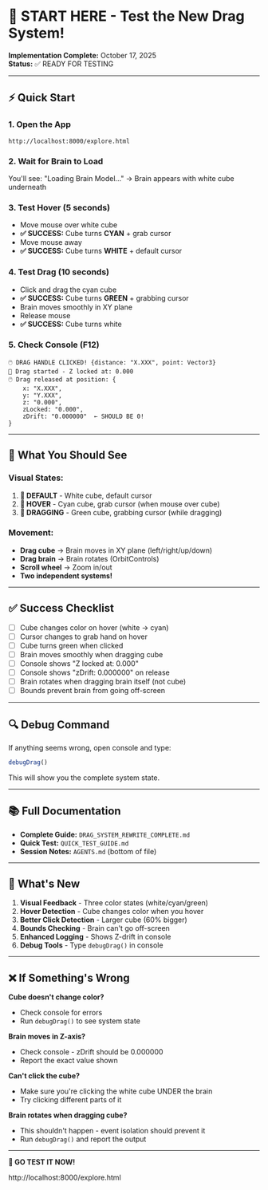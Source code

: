 # 🚀 START HERE - Test the New Drag System!

**Implementation Complete:** October 17, 2025  
**Status:** ✅ READY FOR TESTING

---

## ⚡ Quick Start

### **1. Open the App**
```
http://localhost:8000/explore.html
```

### **2. Wait for Brain to Load**
You'll see: "Loading Brain Model..." → Brain appears with white cube underneath

### **3. Test Hover (5 seconds)**
- Move mouse over white cube
- **✅ SUCCESS:** Cube turns **CYAN** + grab cursor
- Move mouse away
- **✅ SUCCESS:** Cube turns **WHITE** + default cursor

### **4. Test Drag (10 seconds)**
- Click and drag the cyan cube
- **✅ SUCCESS:** Cube turns **GREEN** + grabbing cursor
- Brain moves smoothly in XY plane
- Release mouse
- **✅ SUCCESS:** Cube turns white

### **5. Check Console (F12)**
```
🖱️ DRAG HANDLE CLICKED! {distance: "X.XXX", point: Vector3}
📍 Drag started - Z locked at: 0.000
🖱️ Drag released at position: {
    x: "X.XXX",
    y: "Y.XXX",
    z: "0.000",
    zLocked: "0.000",
    zDrift: "0.000000"  ← SHOULD BE 0!
}
```

---

## 🎯 What You Should See

### **Visual States:**
1. **🤍 DEFAULT** - White cube, default cursor
2. **💙 HOVER** - Cyan cube, grab cursor (when mouse over cube)
3. **💚 DRAGGING** - Green cube, grabbing cursor (while dragging)

### **Movement:**
- **Drag cube** → Brain moves in XY plane (left/right/up/down)
- **Drag brain** → Brain rotates (OrbitControls)
- **Scroll wheel** → Zoom in/out
- **Two independent systems!**

---

## ✅ Success Checklist

- [ ] Cube changes color on hover (white → cyan)
- [ ] Cursor changes to grab hand on hover
- [ ] Cube turns green when clicked
- [ ] Brain moves smoothly when dragging cube
- [ ] Console shows "Z locked at: 0.000"
- [ ] Console shows "zDrift: 0.000000" on release
- [ ] Brain rotates when dragging brain itself (not cube)
- [ ] Bounds prevent brain from going off-screen

---

## 🔍 Debug Command

If anything seems wrong, open console and type:
```javascript
debugDrag()
```

This will show you the complete system state.

---

## 📚 Full Documentation

- **Complete Guide:** `DRAG_SYSTEM_REWRITE_COMPLETE.md`
- **Quick Test:** `QUICK_TEST_GUIDE.md`
- **Session Notes:** `AGENTS.md` (bottom of file)

---

## 🎉 What's New

1. **Visual Feedback** - Three color states (white/cyan/green)
2. **Hover Detection** - Cube changes color when you hover
3. **Better Click Detection** - Larger cube (60% bigger)
4. **Bounds Checking** - Brain can't go off-screen
5. **Enhanced Logging** - Shows Z-drift in console
6. **Debug Tools** - Type `debugDrag()` in console

---

## ❌ If Something's Wrong

**Cube doesn't change color?**
- Check console for errors
- Run `debugDrag()` to see system state

**Brain moves in Z-axis?**
- Check console - zDrift should be 0.000000
- Report the exact value shown

**Can't click the cube?**
- Make sure you're clicking the white cube UNDER the brain
- Try clicking different parts of it

**Brain rotates when dragging cube?**
- This shouldn't happen - event isolation should prevent it
- Run `debugDrag()` and report the output

---

**🚀 GO TEST IT NOW!**

http://localhost:8000/explore.html

